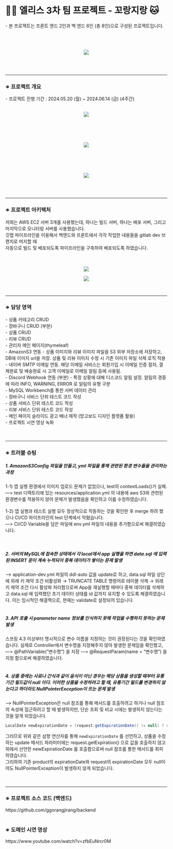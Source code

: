 <h1> 🐕‍🦺 엘리스 3차 팀 프로젝트 - 꼬랑지랑 🐱</h1> 
- 본 프로젝트는 프론트 엔드 2인과 백 엔드 6인 (총 8인)으로 구성된 프로젝트입니다. <br/>
<br/>
<br/>
<br/>
<p align="center">
  <img src="https://github.com/wjcho0303/eliceProject3Ggorangjirang/assets/156410727/62158b5f-206a-4184-a4a2-4b3f293f816f">
</p>
<br/>
<br/>

---

<h3>※ 프로젝트 개요 </h3>
- 프로젝트 진행 기간 : 2024.05.20 (월) ~ 2024.06.14 (금) (4주간) <br/>
<br/>
<p align="center">
  <img src="https://github.com/wjcho0303/eliceProject3Ggorangjirang/assets/156410727/9ad8a3a1-f7d0-4f79-8fcf-55556ad08685">
</p>
<br/>
<br/>
<br/>
<p align="center">
  <img src="https://github.com/wjcho0303/eliceProject3Ggorangjirang/assets/156410727/f9560084-9d0d-4897-80c9-6f8f0ffcf3ef">
</p>
<br/>
<br/>
<br/>
<p align="center">
  <img src="https://github.com/wjcho0303/eliceProject3Ggorangjirang/assets/156410727/6d21ebc5-5d4b-4f43-a5bf-235a1ef35c16">
</p>
<br/>
<br/>

---

<h3>※ 프로젝트 아키텍처 </h3>
저희는 AWS EC2 서버 3개를 사용했는데, 하나는 빌드 서버, 하나는 배포 서버, 그리고 마지막으로 모니터링 서버를 사용했습니다.<br/>
깃랩 파이프라인을 이용해서 백엔드와 프론트에서 각각 작업한 내용들을 gitlab dev 브랜치로 머지할 때<br/>
자동으로 빌드 및 배포되도록 파이프라인을 구축하여 배포되도록 하였습니다.<br/>

<br/>
<br/>
<p align="center">
  <img src="https://github.com/wjcho0303/eliceProject3Ggorangjirang/assets/156410727/86fcae22-73ed-4fd8-85c7-8771bda3f3e9">
</p>
<p align="center">
  <img src="https://github.com/wjcho0303/eliceProject3Ggorangjirang/assets/156410727/fecb6e22-de38-44ac-bdd7-f584259a2e52">
</p>
<br/>

---

<h3>※ 담당 영역 </h3>
- 상품 카테고리 CRUD <br/>
- 장바구니 CRUD (부분) <br/>
- 상품 CRUD <br/>
- 리뷰 CRUD <br/>
- 관리자 메인 페이지(thymeleaf) <br/>
- AmazonS3 연동 - 상품 이미지와 리뷰 이미지 파일을 S3 외부 저장소에 저장하고, DB에 이미지 url을 저장. 상품 및 리뷰 이미지 수정 시 기존 이미지 파일 삭제 로직 적용  <br/>
- 네이버 SMTP 이메일 연동. 해당 이메일 서비스는 회원가입 시 이메일 인증 절차, 결제완료 및 배송완료 시 고객 이메일로 이메일 알림 등에 사용됨.  <br/>
- Discord Webhook 연동 (부분) - 특정 상황에 대해 디스코드 알림 설정. 알림의 경중에 따라 INFO, WARNING, ERROR 로 알림의 유형 구분 <br/>
- MySQL Workbench를 통한 서버 데이터 관리 <br/>
- 장바구니 서비스 단위 테스트 코드 작성 <br/>
- 상품 서비스 단위 테스트 코드 작성 <br/>
- 리뷰 서비스 단위 테스트 코드 작성 <br/>
- 메인 페이지 슬라이드 광고 배너 제작 (망고보드 디자인 플랫폼 활용) <br/>
- 프로젝트 시연 영상 녹화 <br/>
<br/>
<br/>
  
---

<h3>※ 트러블 슈팅 </h3>
<h5> 1. AmazonS3Config 파일을 만들고, yml 파일을 통해 관련된 환경 변수들을 관리하는 과정</h5>
1-1) 앱 실행 환경에서 이미지 업로드 문제가 없었으나, test의 contextLoads()가 실패.<br/>
—> test 디렉토리에 있는 resources/application.yml 의 내용에 aws S3와 관련된 환경변수를 적용하지 않아 문제가 발생했음을 확인하고 이를 수정하였습니다.<br/>
<br/>
1-2) 앱 실행과 테스트 실행 모두 정상적으로 작동하는 것을 확인한 후 merge 하려 했으나 CI/CD 파이프라인의 test 단계에서 막혔습니다.<br/>
—> CI/CD Variable을 담은 파일에 env.yml 파일의 내용을 추가함으로써 해결하였습니다.<br/>
<br/>
<br/>

<h5> 2. 서버의 MySQL에 접속한 상태에서 각 local에서 app 실행을 하면 data.sql 에 입력된 INSERT 문이 계속 누적되어 중복 데이터가 쌓이는 문제 발생</h5>
—> application-dev.yml 파일의 ddl-auto 값을 update로 하고, data.sql 파일 상단에 외래 키 제약 조건 비활성화 → TRUNCATE TABLE 명령어로 테이블 삭제 → 외래 키 제약 조건 다시 활성화 처리함으로써 App을 재실행할 때마다 중복 데이터를 삭제하고 data.sql 에 입력했던 초기 데이터 상태를 id 값까지 유지할 수 있도록 해결하였습니다. 이는 임시적인 해결책으로, 현재는 validate로 설정되어 있습니다.
<br/>
<br/>

<h5> 3. API 호출 시 parameter name 정보를 인식하지 못해 작업을 수행하지 못하는 문제 발생</h5>
스프링 4.3 이상부터 명시적으로 변수 이름을 지정하는 것이 권장된다는 것을 확인하였습니다. 실제로 Controller에서 변수명을 지정해주지 않아 발생한 문제임을 확인했고,<br/>
—> @PathVariable(”변수명”) 을 지정
—> @RequestParam(name = “변수명”) 을 지정
함으로써 해결하였습니다.
<br/>
<br/>

<h5> 4. 상품 중에는 사료나 간식과 같이 음식이 아닌 경우는 해당 상품을 생성할 때부터 유통기간 필드값이 null 이다.  이러한 상품을 수정하려고 할 때, 유통기간 필드를 변경하지 않는다고 하더라도 NullPointerException이 뜨는 문제 발생
</h5>
—> NullPointerException은 null 참조를 통해 메서드를 호출하려고 하거나 null 참조의 속성에 접근하려고 할 때 발생하지만, 단순 조회 및 비교 시에는 발생하지 않는다는 것을 알게 되었습니다. 
<br/>

```java
LocalDate newExpirationDate = (request.getExpirationDate() != null) ? request.getExpirationDate() : product.getExpirationDate();
```

그러므로 위와 같은 삼항 연산자를 통해 `newExpirationDate` 를 선언하고, 상품을 수정하는 update 메서드 파라미터에는 request.getExpiration() 으로 값을 호출하지 않고 위에서 선언한 newExpirationDate 를 호출함으로써 null 참조를 통한 메서드를 회피하였습니다.<br/>
그리하여 기존 product의 expirationDate와 request의 expirationDate 모두 null이어도  NullPointerException이 발생하지 않게 되었습니다.<br/>
<br/>
<br/>

---

<h3>※ 프로젝트 소스 코드 (백엔드) </h3>
https://github.com/ggorangjirang/backend
<br/>
<br/>
<h3>※ 도메인 시연 영상 </h3>
https://www.youtube.com/watch?v=zfbEuNrcr0M
<br/>
<br/>

